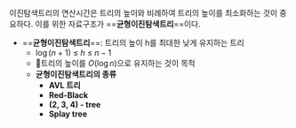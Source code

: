 이진탐색트리의 연산시간은 트리의 높이와 비례하여 트리의 높이를 최소화하는 것이 중요하다.
이를 위한 자료구조가 ==**균형이진탐색트리**==이다.

- ==**균형이진탐색트리**==: 트리의 높이 h를 최대한 낮게 유지하는 트리
	- $\log{(n+1)}$ ≤ $h$ ≤ $n-1$
	- 트리의 높이를 $O(\log{n})$으로 유지하는 것이 목적
	- **균형이진탐색트리의 종류**
		- **AVL 트리**
		- **Red-Black**
		- **(2, 3, 4) - tree**
		- **Splay tree**

